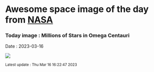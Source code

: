 
# Awesome space image of the day from [NASA](https://api.nasa.gov/)

### Today image : Millions of Stars in Omega Centauri
Date : 2023-03-16

![](https://apod.nasa.gov/apod/image/2303/NGC5139_Omega_Centauri_1024px.jpg)

<small>Latest update : Thu Mar 16 16:22:47 2023</small>
        